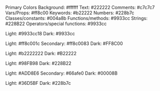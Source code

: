 
Primary Colors
Background: #ffffff
Text: #222222
Comments: #c7c7c7
Vars/Props: #ff8c00
Keywords: #b22222
Numbers: #228b7c
Classes/constants: #004a8b
Functions/methods: #9933cc
Strings: #228B22
Operators/special functions: #9933cc


Light: #9933cc18
Dark: #9933cc

Light: #ff8c001c
Secondary: #ff8c0083
Dark: #FF8C00

Light: #b2222222
Dark: #B22222

Light: #98FB98
Dark: #228B22

Light: #ADD8E6
Secondary: #66afe0
Dark: #00008B

Light: #36D5BF 
Dark: #228b7c